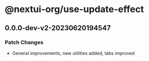 # @nextui-org/use-update-effect

## 0.0.0-dev-v2-20230620194547

### Patch Changes

- General improvements, new utilities added, tabs improved
